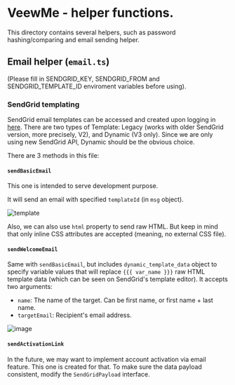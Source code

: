 # VeewMe - helper functions.

This directory contains several helpers, such as password hashing/comparing and email sending helper.

## Email helper (`email.ts`)

(Please fill in SENDGRID_KEY, SENDGRID_FROM and SENDGRID_TEMPLATE_ID enviroment variables before using).

### SendGrid templating

SendGrid email templates can be accessed and created upon logging in [here](https://mc.sendgrid.com/dynamic-templates). There are two types of Template: Legacy (works with older SendGrid version, more precisely, V2), and Dynamic (V3 only). Since we are only using new SendGrid API, Dynamic should be the obvious choice.

There are 3 methods in this file:

#### `sendBasicEmail`

This one is intended to serve development purpose.

It will send an email with specified `templateId` (in `msg` object).

![template](https://user-images.githubusercontent.com/7723097/75337306-523dc880-58bf-11ea-9cd2-59ade730af30.png)

Also, we can also use `html` property to send raw HTML. But keep in mind that only inline CSS attributes are accepted (meaning, no external CSS file).

#### `sendWelcomeEmail`

Same with `sendBasicEmail`, but includes `dynamic_template_data` object to specify variable values that will replace `{{{ var_name }}}` raw HTML template data (which can be seen on SendGrid's template editor). It accepts two arguments:

- `name`: The name of the target. Can be first name, or first name + last name.
- `targetEmail`: Recipient's email address.

![image](https://user-images.githubusercontent.com/7723097/75338961-2d972000-58c2-11ea-8aa6-65082004272b.png)


#### `sendActivationLink`

In the future, we may want to implement account activation via email feature. This one is created for that. To make sure the data payload consistent, modify the `SendGridPayload` interface.
